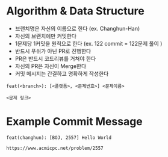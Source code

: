 # Algorithm & Data Structure

* 브랜치명은 자신의 이름으로 한다 (ex. Changhun-Han)
* 자신의 브랜치에만 커밋한다
* 1문제당 1커밋을 원칙으로 한다 (ex. 122 commit = 122문제 풀이 )
* 반드시 푸쉬가 아닌 PR로 진행한다
* PR은 반드시 코드리뷰를 거쳐야 한다
* 자신의 PR은 자신이 Merge한다
* 커밋 메시지는 간결하고 명확하게 작성한다

```
feat(<branch>): [<플랫폼>, <문제번호>] <문제이름>

<문제 링크>
``` 

# Example Commit Message
```
feat(changhun): [BOJ, 2557] Hello World

https://www.acmicpc.net/problem/2557
```
